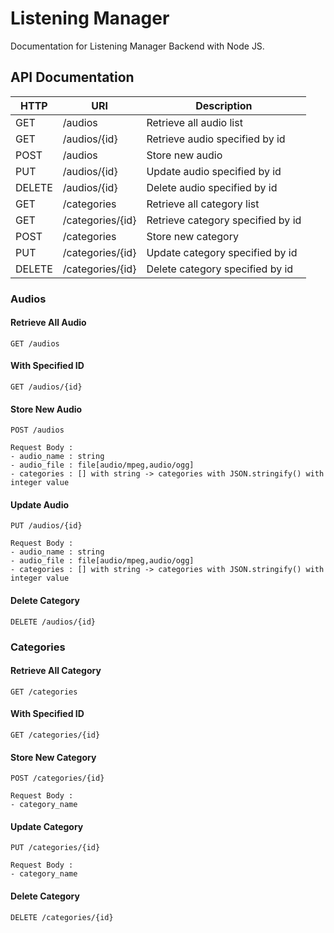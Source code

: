 # Listening Manager

Documentation for Listening Manager Backend with Node JS.

## API Documentation

| HTTP   | URI              | Description                       |
| ------ | ---------------- | --------------------------------- |
| GET    | /audios          | Retrieve all audio list           |
| GET    | /audios/{id}     | Retrieve audio specified by id    |
| POST   | /audios          | Store new audio                   |
| PUT    | /audios/{id}     | Update audio specified by id      |
| DELETE | /audios/{id}     | Delete audio specified by id      |
| GET    | /categories      | Retrieve all category list        |
| GET    | /categories/{id} | Retrieve category specified by id |
| POST   | /categories      | Store new category                |
| PUT    | /categories/{id} | Update category specified by id   |
| DELETE | /categories/{id} | Delete category specified by id   |

### Audios

#### Retrieve All Audio

```shell
GET /audios
```

#### With Specified ID

```shell
GET /audios/{id}
```

#### Store New Audio

```shell
POST /audios

Request Body :
- audio_name : string
- audio_file : file[audio/mpeg,audio/ogg]
- categories : [] with string -> categories with JSON.stringify() with integer value
```

#### Update Audio

```shell
PUT /audios/{id}

Request Body :
- audio_name : string
- audio_file : file[audio/mpeg,audio/ogg]
- categories : [] with string -> categories with JSON.stringify() with integer value
```

#### Delete Category

```shell
DELETE /audios/{id}
```


### Categories

#### Retrieve All Category

```shell
GET /categories
```

#### With Specified ID

```shell
GET /categories/{id}
```

#### Store New Category

```shell
POST /categories/{id}

Request Body :
- category_name
```

#### Update Category

```shell
PUT /categories/{id}

Request Body :
- category_name
```

#### Delete Category

```shell
DELETE /categories/{id}
```
